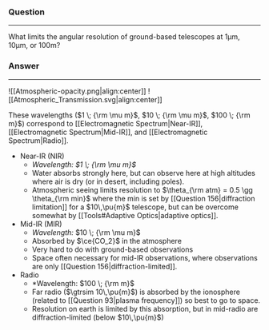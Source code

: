 ### Question
---
What limits the angular resolution of ground-based telescopes at 1μm, 10μm, or 100m?

### Answer
---

![[Atmospheric-opacity.png|align:center]]
![[Atmospheric_Transmission.svg|align:center]]

These wavelengths ($1 \; {\rm \mu m}$, $10 \; {\rm \mu m}$, $100 \; {\rm m}$) correspond to [[Electromagnetic Spectrum|Near-IR]], [[Electromagnetic Spectrum|Mid-IR]], and [[Electromagnetic Spectrum|Radio]].

- Near-IR (NIR)
	- *Wavelength: $1 \; {\rm \mu m}$*
	- Water absorbs strongly here, but can observe here at high altitudes where air is dry (or in desert, including poles). 
	- Atmospheric seeing limits resolution to $\theta_{\rm atm} = 0.5 \gg \theta_{\rm min}$ where the min is set by [[Question 156|diffraction limitation]] for a $10\,\pu{m}$ telescope, but can be overcome somewhat by [[Tools#Adaptive Optics|adaptive optics]].
- Mid-IR (MIR)
	- *Wavelength:* $10 \; {\rm \mu m}$
	- Absorbed by $\ce{CO_2}$ in the atmosphere
	- Very hard to do with ground-based observations
	- Space often necessary for mid-IR observations, where observations are only [[Question 156|diffraction-limited]].
- Radio
	- *Wavelength: $100 \; {\rm m}$
	- Far radio ($\gtrsim 10\,\pu{m}$) is absorbed by the ionosphere (related to [[Question 93|plasma frequency]]) so best to go to space. 
	- Resolution on earth is limited by this absorption, but in mid-radio are diffraction-limited (below $10\,\pu{m}$)
